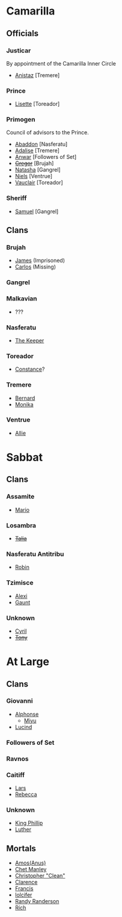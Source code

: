 <!-- TITLE: NPCs -->

# Camarilla
## Officials
### Justicar
By appointment of the Camarilla Inner Circle
* [Anistaz](/home/vtm/npc/anistaz) [Tremere]
### Prince
*  [Lisette](/home/vtm/npc/lisette) [Toreador]
### Primogen
Council of advisors to the Prince.

* [Abaddon](/home/vtm/npc/abaddon) [Nasferatu]
* [Adalise](/home/vtm/npc/adalise) [Tremere]
* [Anwar](/home/vtm/npc/anwar) [Followers of Set]
* ~~[Gregor](/home/vtm/npc/gregor)~~ [Brujah]
* [Natasha](/home/vtm/npc/natasha) [Gangrel]
* [Niels](/home/vtm/npc/niels) [Ventrue]
* [Vauclair](/home/vtm/npc/vauclair) [Toreador]
### Sheriff
* [Samuel](/home/vtm/npc/samuel) [Gangrel]

## Clans
### Brujah
* [James](/home/vtm/npc/james) (Imprisoned)
* [Carlos](/home/vtm/npc/carlos) (Missing)
### Gangrel
### Malkavian
* ???
### Nasferatu
* [The Keeper](/home/vtm/npc/thekeeper)
### Toreador
* [Constance](/home/vtm/npc/constance)?
### Tremere
* [Bernard](/home/vtm/npc/bernard)
* [Monika](/home/vtm/npc/monika)
### Ventrue
* [Allie](/home/vtm/npc/allie)


# Sabbat
## Clans
### Assamite
* [Mario](/home/vtm/npc/mario)
### Losambra
* ~~[Talia](/home/vtm/npc/Talia)~~
### Nasferatu Antitribu
* [Robin](/home/vtm/npc/robin)
### Tzimisce
* [Alexi](/home/vtm/npc/alexi)
* [Gaunt](/home/vtm/npc/gaunt)
### Unknown
* [Cyril](/home/vtm/npc/cyril)
* ~~[Tony](/home/vtm/npc/tony)~~


# At Large
## Clans
### Giovanni
* [Alphonse](/home/vtm/npc/alphonse)
	* [Miyu](/home/vtm/npc/miyu)
* [Lucind](/home/vtm/npc/lucind)
### Followers of Set
### Ravnos
### Caitiff
* [Lars](/home/vtm/npc/lars)
* [Rebecca](/home/vtm/npc/rebecca)
### Unknown
* [King Phillip](/home/vtm/npc/kingphillip)
* [Luther](/home/vtm/npc/luther)

## Mortals
* [Amos(Anus)](/home/vtm/npc/anus)
* [Chet Manley](/home/vtm/npc/chet)
* [Christopher "Clean"](/home/vtm/npc/christopherclean)
* [Clarence](/home/vtm/npc/clarence)
* [Francis](/home/vtm/npc/francis)
* [lolcifer](/home/vtm/npc/lolcifer)
* [Randy Randerson](/home/vtm/npc/randy)
* [Rích](/home/vtm/npc/rich)
